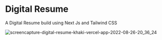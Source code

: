# Digital Resume
A Digital Resume build using Next Js and Tailwind CSS

![screencapture-digital-resume-khaki-vercel-app-2022-08-26-20_36_24](https://user-images.githubusercontent.com/47267731/186935771-e93c3a34-fe22-41ee-88fe-d77492b47684.png)
